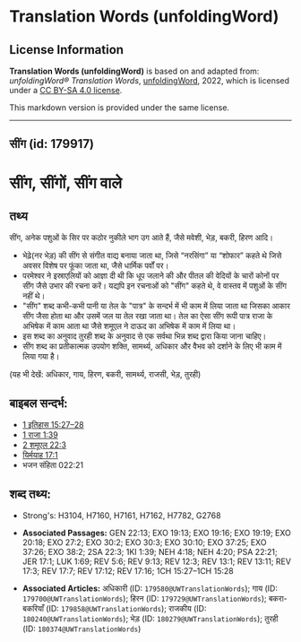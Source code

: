 # Translation Words (unfoldingWord)

## License Information

**Translation Words (unfoldingWord)** is based on and adapted from: _unfoldingWord® Translation Words_, [unfoldingWord](https://unfoldingword.org/utw), 2022, which is licensed under a [CC BY-SA 4.0 license](https://creativecommons.org/licenses/by-sa/4.0/legalcode.en).

This markdown version is provided under the same license.



--------------------------------

## सींग (id: 179917)

सींग, सींगों, सींग वाले
=======================

तथ्य
----

सींग, अनेक पशुओं के सिर पर कठोर नुकीले भाग उग आते हैं, जैसे मवेशी, भेड़, बकरी, हिरण आदि।

* भेढ़े(नर भेड़) की सींग से संगीत वाद्य बनाया जाता था, जिसे “नरसिंगा” या “शोफार” कहते थे जिसे अवसर विशेष पर फूंका जाता था, जैसे धार्मिक पर्वों पर।
* परमेश्वर ने इस्राएलियों को आज्ञा दी थी कि धूप जलाने की और पीतल की वेदियों के चारों कोनों पर सींग जैसे उभार की रचना करें। यद्यपि इन रचनाओं को "सींग" कहते थे, वे वास्तव में पशुओं के सींग नहीं थे।
* "सींग" शब्द कभी\-कभी पानी या तेल के "पात्र" के सन्दर्भ में भी काम में लिया जाता था जिसका आकार सींग जैसा होता था और उसमें जल या तेल रखा जाता था। तेल का ऐसा सींग रूपी पात्र राजा के अभिषेक में काम आता था जैसे शमूएल ने दाऊद का अभिषेक में काम में लिया था।
* इस शब्द का अनुवाद तुरही शब्द के अनुवाद से एक सर्वथा भिन्न शब्द द्वारा किया जाना चाहिए।
* सींग शब्द का प्रतीकात्मक उपयोग शक्ति, सामर्थ्य, अधिकार और वैभव को दर्शाने के लिए भी काम में लिया गया है।

(यह भी देखें: अधिकार, गाय, हिरण, बकरी, सामर्थ्य, राजसी, भेड़, तुरही)

बाइबल सन्दर्भ:
--------------

* [1 इतिहास 15:27–28](https://ref.ly/1Chr0:0)
* [1 राजा 1:39](https://ref.ly/1Kgs0:0)
* [2 शमूएल 22:3](https://ref.ly/2Sam0:0)
* [यिर्मयाह 17:1](https://ref.ly/Jer17:1)
* भजन संहिता 022:21

शब्द तथ्य:
----------

* Strong's: H3104, H7160, H7161, H7162, H7782, G2768

* **Associated Passages:** GEN 22:13; EXO 19:13; EXO 19:16; EXO 19:19; EXO 20:18; EXO 27:2; EXO 30:2; EXO 30:3; EXO 30:10; EXO 37:25; EXO 37:26; EXO 38:2; 2SA 22:3; 1KI 1:39; NEH 4:18; NEH 4:20; PSA 22:21; JER 17:1; LUK 1:69; REV 5:6; REV 9:13; REV 12:3; REV 13:1; REV 13:11; REV 17:3; REV 17:7; REV 17:12; REV 17:16; 1CH 15:27–1CH 15:28
* **Associated Articles:** अधिकारी (ID: `179580@UWTranslationWords`); गाय (ID: `179700@UWTranslationWords`); हिरन (ID: `179729@UWTranslationWords`); बकरा-बकरियाँ (ID: `179858@UWTranslationWords`); राजकीय (ID: `180240@UWTranslationWords`); भेड़ (ID: `180279@UWTranslationWords`); तुरही (ID: `180374@UWTranslationWords`)

